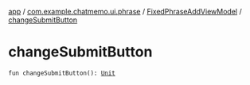 [app](../../index.md) / [com.example.chatmemo.ui.phrase](../index.md) / [FixedPhraseAddViewModel](index.md) / [changeSubmitButton](./change-submit-button.md)

# changeSubmitButton

`fun changeSubmitButton(): `[`Unit`](https://kotlinlang.org/api/latest/jvm/stdlib/kotlin/-unit/index.html)